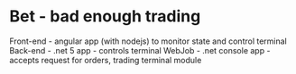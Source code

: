 # Bet - bad enough trading

Front-end - angular app (with nodejs) to monitor state and control terminal
Back-end - .net 5 app - controls terminal
WebJob - .net console app - accepts request for orders, trading terminal module

